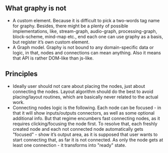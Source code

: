 ## What graphy is not

* A custom element. Because it is difficult to pick a two-words tag name for graphy. Besides, there might be a plenty of possible implementations, like, stream-graph, audio-graph, processing-graph, block-scheme, mind-map etc., end each one can use graphy as a basis, but register it’s own custom element.
* A Graph model. Graphy is not bound to any domain-specific data or logic, in that, nodes and connections can mean anything. Also it means that API is rather DOM-like than js-like.


## Principles

* Ideally user should not care about placing the nodes, just about connecting the nodes. Layout algorithm should do the best to avoid placing/layout routines, which are basically never related to the actual work.
* Connecting nodes logic is the following. Each node can be focused - in that it will show inputs/outputs connectors, as well as some optional additional info. But that regime encumbers fast connecting nodes, as it requires clicking/focusing the node first. To resolve that, each freshly created node and each not connected node automatically gets "focused" - show it’s output area, as it is supposed that user wants to start connecting that, as far it is not connected. As only the node gets at least one connection - it transforms into "ready" state.